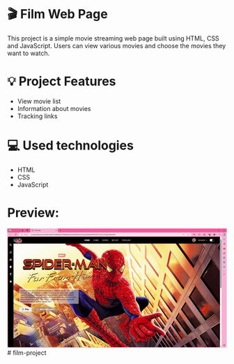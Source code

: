 # 🎬 Film Web Page

This project is a simple movie streaming web page built using HTML, CSS and JavaScript. Users can view various movies and choose the movies they want to watch.

# 💡  Project Features

- View movie list
- Information about movies
- Tracking links

# 💻 Used technologies 
- HTML
- CSS
- JavaScript

# Preview:
![](./FilmSitesi.gif)# film-project
